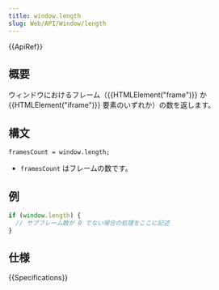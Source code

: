 ```yaml
---
title: window.length
slug: Web/API/Window/length
---
```


{{ApiRef}}

## 概要

ウィンドウにおけるフレーム（{{HTMLElement("frame")}} か {{HTMLElement("iframe")}} 要素のいずれか）の数を返します。

## 構文

```
framesCount = window.length;
```

- `framesCount` はフレームの数です。

## 例

```js
if (window.length) {
  // サブフレーム数が 0 でない場合の処理をここに記述
}
```

## 仕様

{{Specifications}}
